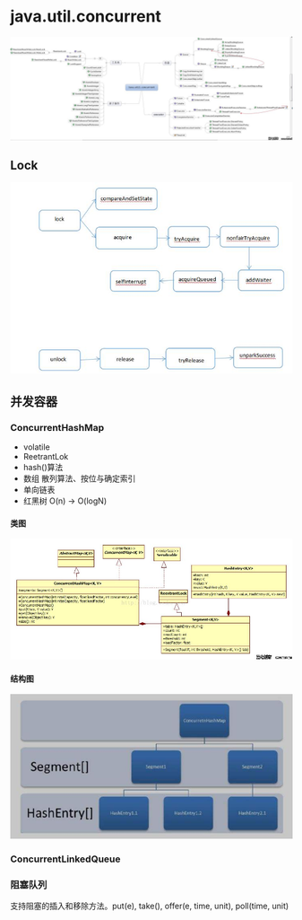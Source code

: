 # java.util.concurrent

![altText](./img/java.util.concurrent.jpg "title") 

## Lock

![altText](./img/java-concurrent-lock.jpg "title") 




## 并发容器

### ConcurrentHashMap

*	volatile
*	ReetrantLok
*	hash()算法	
*	数组		散列算法、按位与确定索引
*	单向链表
*	红黑树	O(n) -> O(logN)

#### 类图
![altText](./img/java-collections-ConcurrentHashMap-class.jpg "title") 

#### 结构图
![altText](./img/java-collections-ConcurrentHashMap.jpg "title") 

### ConcurrentLinkedQueue


### 阻塞队列

支持阻塞的插入和移除方法。put(e), take(), offer(e, time, unit), poll(time, unit)


